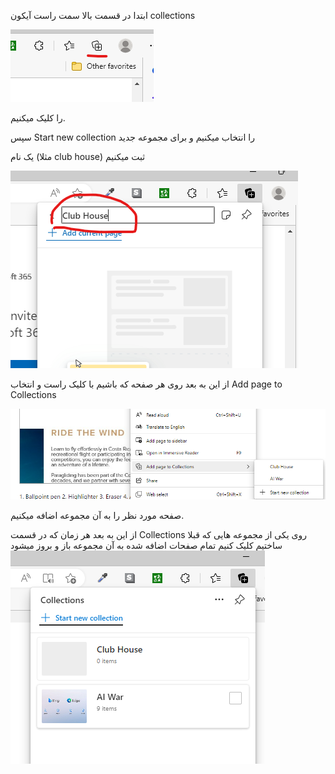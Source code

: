 ابتدا در قسمت بالا سمت راست آیکون collections

![collections icon](./collections_icon.jpg)

را کلیک میکنیم.

سپس Start new collection را انتخاب میکنیم و برای مجموعه جدید

یک نام (مثلا club house) ثبت میکنیم

![naming](./SetName.jpg)

از این به بعد روی هر صفحه که باشیم با کلیک راست و انتخاب
Add page to Collections

![add page to collections](./add_page.jpg)

صفحه مورد نظر را به آن مجموعه اضافه میکنیم.

از این به بعد هر زمان که در قسمت Collections روی یکی از مجموعه هایی
که قبلا ساختیم کلیک کنیم تمام صفحات اضافه شده به آن مجموعه باز و بروز میشود
![select collection](./Select_Collection.jpg)
